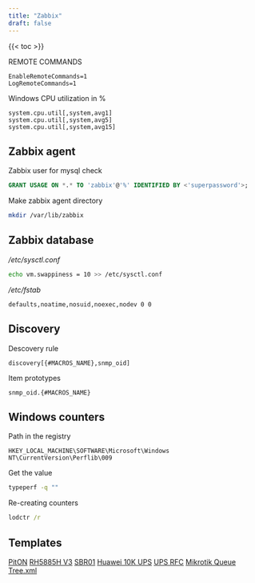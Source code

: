 ```yaml
---
title: "Zabbix"
draft: false
---
```


{{< toc >}}

REMOTE COMMANDS

```text
EnableRemoteCommands=1
LogRemoteCommands=1
```

Windows CPU utilization in %

```text
system.cpu.util[,system,avg1]
system.cpu.util[,system,avg5]
system.cpu.util[,system,avg15]
```

## Zabbix agent

Zabbix user for mysql check

```sql
GRANT USAGE ON *.* TO 'zabbix'@'%' IDENTIFIED BY <'superpassword'>;
```

Make zabbix agent directory

```bash
mkdir /var/lib/zabbix
```

## Zabbix database

_/etc/sysctl.conf_

```bash
echo vm.swappiness = 10 >> /etc/sysctl.conf
```

_/etc/fstab_

```text
defaults,noatime,nosuid,noexec,nodev 0 0
```

## Discovery

Descovery rule

```text
discovery[{#MACROS_NAME},snmp_oid]
```

Item prototypes

```text
snmp_oid.{#MACROS_NAME}
```

## Windows counters

Path in the registry

```text
HKEY_LOCAL_MACHINE\SOFTWARE\Microsoft\Windows NT\CurrentVersion\Perflib\009
```

Get the value

```cmd
typeperf -q ""
```

Re-creating counters

```cmd
lodctr /r
```

## Templates

[PitON](https://github.com/pgalonza/Notes-files/blob/main/zabbix/templates/PitON-XM20.xml)
[RH5885H V3](https://github.com/pgalonza/Notes-files/blob/main/zabbix/templates/RH5885H-V3.xml)
[SBR01](https://github.com/pgalonza/Notes-files/blob/main/zabbix/templates/SBR01.xml)
[Huawei 10K UPS](https://github.com/pgalonza/Notes-files/blob/main/zabbix/templates/Huawei-10K-UPS.xml)
[UPS RFC](https://github.com/pgalonza/Notes-files/blob/main/zabbix/templates/UPS-RFC.xml)
[Mikrotik Queue Tree.xml](https://github.com/pgalonza/Notes-files/blob/main/zabbix/templates/mikrotik-Queue-Tree.xml)
